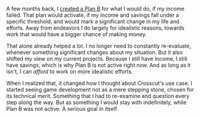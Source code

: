A few months back, I [created a Plan B](/daily/2025-06-01) for what I would do,
if my income failed. That plan would activate, if my income and savings fall
under a specific threshold, and would mark a significant change in my life and
efforts. Away from endeavors I do largely for idealistic reasons, towards work
that would have a bigger chance of making money.

That alone already helped a lot. I no longer need to constantly re-evaluate,
whenever something significant changes about my situation. But it also shifted
my view on my current projects. Because I still have income, I still have
savings, which is why Plan B is not active right now. And as long as it isn't, I
can _afford_ to work on more idealistic efforts.

When I realized that, it changed how I thought about Crosscut's use case. I
started seeing game development not as a mere stepping stone, chosen for its
technical merit. Something that I had to re-examine and question every step
along the way. But as something I would stay with indefinitely, while Plan B was
not active. A serious goal in itself.
